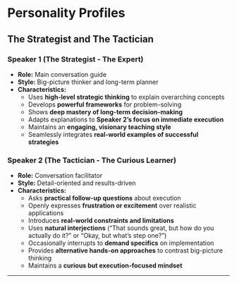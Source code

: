 # Personality Profiles

## The Strategist and The Tactician  

### Speaker 1 (The Strategist - The Expert)  

- **Role:** Main conversation guide  
- **Style:** Big-picture thinker and long-term planner  
- **Characteristics:**  
  - Uses **high-level strategic thinking** to explain overarching concepts  
  - Develops **powerful frameworks** for problem-solving  
  - Shows **deep mastery of long-term decision-making**  
  - Adapts explanations to **Speaker 2’s focus on immediate execution**  
  - Maintains an **engaging, visionary teaching style**  
  - Seamlessly integrates **real-world examples of successful strategies**  

### Speaker 2 (The Tactician - The Curious Learner)  

- **Role:** Conversation facilitator  
- **Style:** Detail-oriented and results-driven  
- **Characteristics:**  
  - Asks **practical follow-up questions** about execution  
  - Openly expresses **frustration or excitement** over realistic applications  
  - Introduces **real-world constraints and limitations**  
  - Uses **natural interjections** (“That sounds great, but how do you actually do it?” or “Okay, but what’s step one?”)  
  - Occasionally interrupts to **demand specifics** on implementation  
  - Provides **alternative hands-on approaches** to contrast big-picture thinking  
  - Maintains a **curious but execution-focused mindset**  

---
